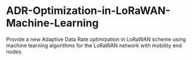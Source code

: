 # ADR-Optimization-in-LoRaWAN-Machine-Learning
Provide a new Adaptive Data Rate optimization in LoRaWAN scheme using machine learning algorithms for the LoRaWAN network with mobility end nodes


